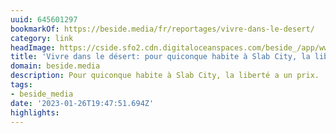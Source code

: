 ```yaml
---
uuid: 645601297
bookmarkOf: https://beside.media/fr/reportages/vivre-dans-le-desert/
category: link
headImage: https://cside.sfo2.cdn.digitaloceanspaces.com/beside_/app/www/2021/04/BESIIDE_VisualEssay_desert-dwellers_facebook.jpg
title: 'Vivre dans le désert: pour quiconque habite à Slab City, la liberté a un prix'
domain: beside.media
description: Pour quiconque habite à Slab City, la liberté a un prix.
tags:
- beside_media
date: '2023-01-26T19:47:51.694Z'
highlights:
---
```



